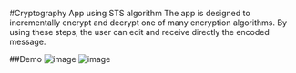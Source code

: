 #Cryptography App using STS algorithm
The app is designed to incrementally encrypt and decrypt one of many encryption algorithms. By using these steps, the user can edit and receive directly the encoded message.


##Demo
![image](https://github.com/savina01/cryptographic-Application/assets/75179050/42e9974c-3bad-44b6-b4b7-2ee5c83ba1ef)
![image](https://github.com/savina01/cryptographic-Application/assets/75179050/5e7dc079-8ea4-4338-9c20-1cea9fa54b39)
